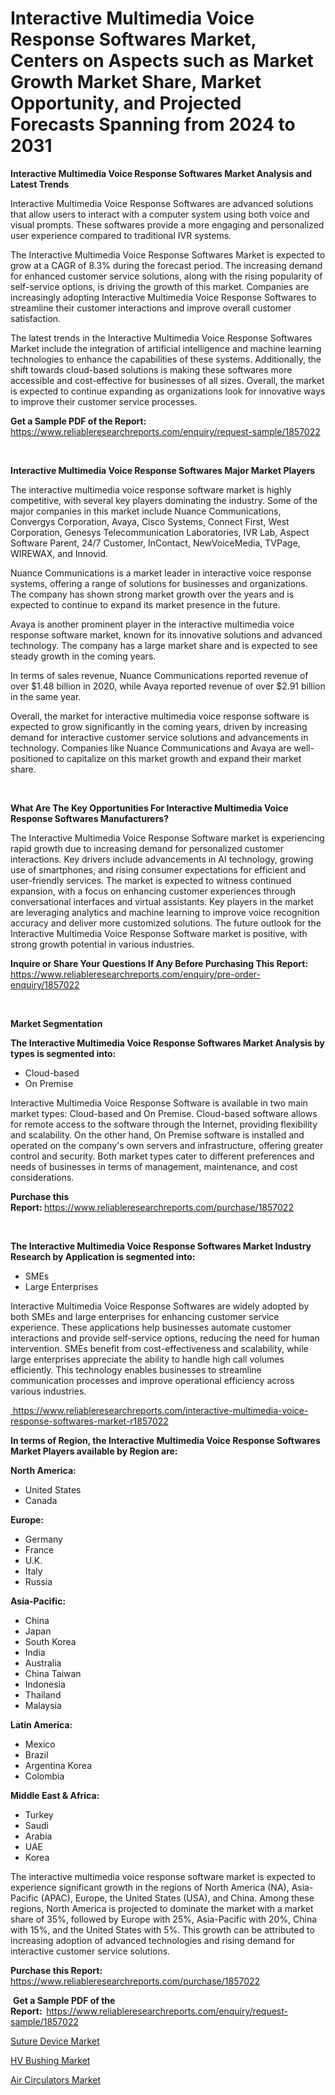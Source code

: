 <p><h1>Interactive Multimedia Voice Response Softwares Market, Centers on Aspects such as Market Growth Market Share, Market Opportunity, and Projected Forecasts Spanning from 2024 to 2031</h1></p><p><strong>Interactive Multimedia Voice Response Softwares Market Analysis and Latest Trends</strong></p>
<p><p>Interactive Multimedia Voice Response Softwares are advanced solutions that allow users to interact with a computer system using both voice and visual prompts. These softwares provide a more engaging and personalized user experience compared to traditional IVR systems.</p><p>The Interactive Multimedia Voice Response Softwares Market is expected to grow at a CAGR of 8.3% during the forecast period. The increasing demand for enhanced customer service solutions, along with the rising popularity of self-service options, is driving the growth of this market. Companies are increasingly adopting Interactive Multimedia Voice Response Softwares to streamline their customer interactions and improve overall customer satisfaction.</p><p>The latest trends in the Interactive Multimedia Voice Response Softwares Market include the integration of artificial intelligence and machine learning technologies to enhance the capabilities of these systems. Additionally, the shift towards cloud-based solutions is making these softwares more accessible and cost-effective for businesses of all sizes. Overall, the market is expected to continue expanding as organizations look for innovative ways to improve their customer service processes.</p></p>
<p><strong>Get a Sample PDF of the Report:&nbsp;</strong> <a href="https://www.reliableresearchreports.com/enquiry/request-sample/1857022">https://www.reliableresearchreports.com/enquiry/request-sample/1857022</a></p>
<p>&nbsp;</p>
<p><strong>Interactive Multimedia Voice Response Softwares Major Market Players</strong></p>
<p><p>The interactive multimedia voice response software market is highly competitive, with several key players dominating the industry. Some of the major companies in this market include Nuance Communications, Convergys Corporation, Avaya, Cisco Systems, Connect First, West Corporation, Genesys Telecommunication Laboratories, IVR Lab, Aspect Software Parent, 24/7 Customer, InContact, NewVoiceMedia, TVPage, WIREWAX, and Innovid.</p><p>Nuance Communications is a market leader in interactive voice response systems, offering a range of solutions for businesses and organizations. The company has shown strong market growth over the years and is expected to continue to expand its market presence in the future.</p><p>Avaya is another prominent player in the interactive multimedia voice response software market, known for its innovative solutions and advanced technology. The company has a large market share and is expected to see steady growth in the coming years.</p><p>In terms of sales revenue, Nuance Communications reported revenue of over $1.48 billion in 2020, while Avaya reported revenue of over $2.91 billion in the same year.</p><p>Overall, the market for interactive multimedia voice response software is expected to grow significantly in the coming years, driven by increasing demand for interactive customer service solutions and advancements in technology. Companies like Nuance Communications and Avaya are well-positioned to capitalize on this market growth and expand their market share.</p></p>
<p>&nbsp;</p>
<p><strong>What Are The Key Opportunities For Interactive Multimedia Voice Response Softwares Manufacturers?</strong></p>
<p><p>The Interactive Multimedia Voice Response Software market is experiencing rapid growth due to increasing demand for personalized customer interactions. Key drivers include advancements in AI technology, growing use of smartphones, and rising consumer expectations for efficient and user-friendly services. The market is expected to witness continued expansion, with a focus on enhancing customer experiences through conversational interfaces and virtual assistants. Key players in the market are leveraging analytics and machine learning to improve voice recognition accuracy and deliver more customized solutions. The future outlook for the Interactive Multimedia Voice Response Software market is positive, with strong growth potential in various industries.</p></p>
<p><strong>Inquire or Share Your Questions If Any Before Purchasing This Report:</strong> <a href="https://www.reliableresearchreports.com/enquiry/pre-order-enquiry/1857022">https://www.reliableresearchreports.com/enquiry/pre-order-enquiry/1857022</a></p>
<p>&nbsp;</p>
<p><strong>Market Segmentation</strong></p>
<p><strong>The Interactive Multimedia Voice Response Softwares Market Analysis by types is segmented into:</strong></p>
<p><ul><li>Cloud-based</li><li>On Premise</li></ul></p>
<p><p>Interactive Multimedia Voice Response Software is available in two main market types: Cloud-based and On Premise. Cloud-based software allows for remote access to the software through the Internet, providing flexibility and scalability. On the other hand, On Premise software is installed and operated on the company's own servers and infrastructure, offering greater control and security. Both market types cater to different preferences and needs of businesses in terms of management, maintenance, and cost considerations.</p></p>
<p><strong>Purchase this Report:&nbsp;</strong><a href="https://www.reliableresearchreports.com/purchase/1857022">https://www.reliableresearchreports.com/purchase/1857022</a></p>
<p>&nbsp;</p>
<p><strong>The Interactive Multimedia Voice Response Softwares Market Industry Research by Application is segmented into:</strong></p>
<p><ul><li>SMEs</li><li>Large Enterprises</li></ul></p>
<p><p>Interactive Multimedia Voice Response Softwares are widely adopted by both SMEs and large enterprises for enhancing customer service experience. These applications help businesses automate customer interactions and provide self-service options, reducing the need for human intervention. SMEs benefit from cost-effectiveness and scalability, while large enterprises appreciate the ability to handle high call volumes efficiently. This technology enables businesses to streamline communication processes and improve operational efficiency across various industries.</p></p>
<p><a href="https://www.reliableresearchreports.com/interactive-multimedia-voice-response-softwares-market-r1857022">&nbsp;https://www.reliableresearchreports.com/interactive-multimedia-voice-response-softwares-market-r1857022</a></p>
<p><strong>In terms of Region, the Interactive Multimedia Voice Response Softwares Market Players available by Region are:</strong></p>
<p>
    <p> <strong> North America: </strong>
        <ul>
            <li>United States</li>
            <li>Canada</li>
        </ul>
        </p> 
    <p> <strong> Europe: </strong>
        <ul>
            <li>Germany</li>
            <li>France</li>
            <li>U.K.</li>
            <li>Italy</li>
            <li>Russia</li>
        </ul>
        </p> 
    <p> <strong> Asia-Pacific: </strong>
        <ul>
            <li>China</li>
            <li>Japan</li>
            <li>South Korea</li>
            <li>India</li>
            <li>Australia</li>
            <li>China Taiwan</li>
            <li>Indonesia</li>
            <li>Thailand</li>
            <li>Malaysia</li>
        </ul>
        </p> 
    <p> <strong> Latin America: </strong>
        <ul>
            <li>Mexico</li>
            <li>Brazil</li>
            <li>Argentina Korea</li>
            <li>Colombia</li>
        </ul>
        </p> 
    <p> <strong> Middle East & Africa: </strong>
        <ul>
            <li>Turkey</li>
            <li>Saudi</li>
            <li>Arabia</li>
            <li>UAE</li>
            <li>Korea</li>
        </ul>
    </p>
    </p>
<p><p>The interactive multimedia voice response software market is expected to experience significant growth in the regions of North America (NA), Asia-Pacific (APAC), Europe, the United States (USA), and China. Among these regions, North America is projected to dominate the market with a market share of 35%, followed by Europe with 25%, Asia-Pacific with 20%, China with 15%, and the United States with 5%. This growth can be attributed to increasing adoption of advanced technologies and rising demand for interactive customer service solutions.</p></p>
<p><strong>Purchase this Report: </strong><a href="https://www.reliableresearchreports.com/purchase/1857022">https://www.reliableresearchreports.com/purchase/1857022</a></p>
<p>&nbsp;<strong>Get a Sample PDF of the Report:&nbsp;&nbsp;</strong><a href="https://www.reliableresearchreports.com/enquiry/request-sample/1857022">https://www.reliableresearchreports.com/enquiry/request-sample/1857022</a></p>
<p><strong></strong></p>
<p><p><a href="https://www.linkedin.com/pulse/suture-device-market-research-report-its-history-forecast-fiz9f">Suture Device Market</a></p><p><a href="https://www.linkedin.com/pulse/hv-bushing-market-insights-cagr-trends-growth-strategies-ssaqc">HV Bushing Market</a></p><p><a href="https://www.linkedin.com/pulse/air-circulators-market-insights-cagr-trends-growth-strategies-hcy9c">Air Circulators Market</a></p></p>